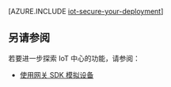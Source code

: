 <properties
 pageTitle="保护你的 IoT 部署 | Azure"
 description="如何保护你的 IoT 部署。包括保护设备预配、连接和对 IoT 中心服务的访问的指导原则"
 services="iot-hub"
 documentationCenter=""
 authors="YuriDio"
 manager="timlt"
 editor=""/>

<tags
 ms.service="iot-hub"
 ms.devlang="na"
 ms.topic="article"
 ms.tgt_pltfrm="na"
 ms.workload="na"
 ms.date="02/16/2017"
 wacn.date="03/10/2017"
 ms.author="yurid"/>


[AZURE.INCLUDE [iot-secure-your-deployment](../../includes/iot-secure-your-deployment.md)]

## 另请参阅

若要进一步探索 IoT 中心的功能，请参阅：

- [使用网关 SDK 模拟设备][lnk-gateway]

[lnk-gateway]: /documentation/articles/iot-hub-linux-gateway-sdk-simulated-device/

<!---HONumber=Mooncake_0109_2017-->
<!--Update_Description:update wording-->